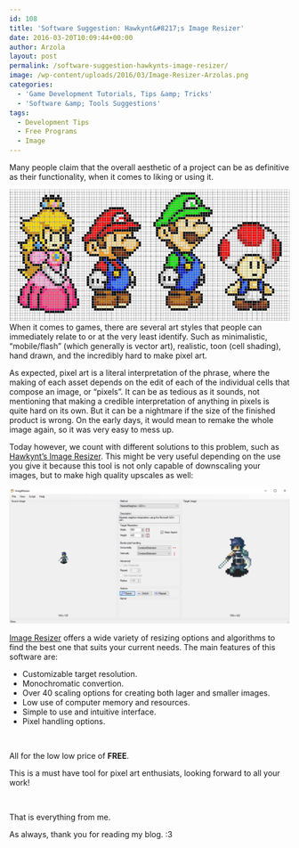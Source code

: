 ```yaml
---
id: 108
title: 'Software Suggestion: Hawkynt&#8217;s Image Resizer'
date: 2016-03-20T10:09:44+00:00
author: Arzola
layout: post
permalink: /software-suggestion-hawkynts-image-resizer/
image: /wp-content/uploads/2016/03/Image-Resizer-Arzolas.png
categories:
  - 'Game Development Tutorials, Tips &amp; Tricks'
  - 'Software &amp; Tools Suggestions'
tags:
  - Development Tips
  - Free Programs
  - Image
---
```

Many people claim that the overall aesthetic of a project can be as definitive as their functionality, when it comes to liking or using it.

<a href="/images/posts/2016/03/Paper-Mario-Pixel-Art.png" target="_blank" rel="attachment wp-att-100"><img class="alignright wp-image-100 size-medium" src="/images/posts/2016/03/Paper-Mario-Pixel-Art.png" alt="Paper Mario Pixel Art"   /></a>When it comes to games, there are several art styles that people can immediately relate to or at the very least identify. Such as minimalistic, &#8220;mobile/flash&#8221; (which generally is vector art), realistic, toon (cell shading), hand drawn, and the incredibly hard to make pixel art.

As expected, pixel art is a literal interpretation of the phrase, where the making of each asset depends on the edit of each of the individual cells that compose an image, or &#8220;pixels&#8221;. It can be as tedious as it sounds, not mentioning that making a credible interpretation of anything in pixels is quite hard on its own. But it can be a nightmare if the size of the finished product is wrong. On the early days, it would mean to remake the whole image again, so it was very easy to mess up.

Today however, we count with different solutions to this problem, such as <a href="https://code.google.com/archive/p/2dimagefilter/downloads" target="_blank">Hawkynt&#8217;s Image Resizer</a>. This might be very useful depending on the use you give it because this tool is not only capable of downscaling your images, but to make high quality upscales as well:

<a href="/images/posts/2016/03/Image-Resizer-FEF.png" target="_blank" rel="attachment wp-att-99"><img class="aligncenter wp-image-99 size-large" src="/images/posts/2016/03/Image-Resizer-FEF.png" alt="Image Resizer FEF"   /></a>

<a href="https://code.google.com/archive/p/2dimagefilter/downloads" target="_blank">Image Resizer</a> offers a wide variety of resizing options and algorithms to find the best one that suits your current needs. The main features of this software are:

  * Customizable target resolution.
  * Monochromatic convertion.
  * Over 40 scaling options for creating both lager and smaller images.
  * Low use of computer memory and resources.
  * Simple to use and intuitive interface.
  * Pixel handling options.

&nbsp;

All for the low low price of **FREE**.

This is a must have tool for pixel art enthusiats, looking forward to all your work!

&nbsp;

That is everything from me.

As always, thank you for reading my blog. :3

<!-- AddThis Advanced Settings generic via filter on the_content -->

<!-- AddThis Share Buttons generic via filter on the_content -->